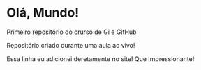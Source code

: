 # Olá, Mundo!
 Primeiro repositório do crurso de Gi e GitHub

Repositório criado durante uma aula ao vivo!

Essa linha eu adicionei deretamente no site! Que Impressionante!
